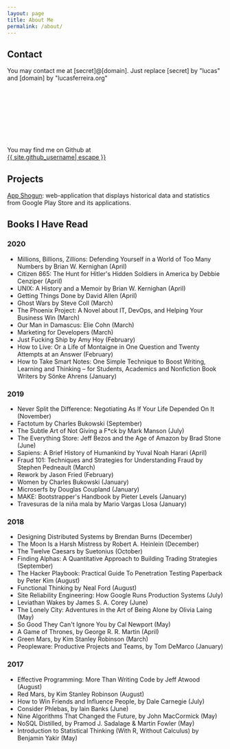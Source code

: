 ```yaml
---
layout: page
title: About Me
permalink: /about/
---
```


## Contact
You may contact me at [secret]@[domain]. Just replace [secret] by "lucas" and [domain] by "lucasferreira.org"

You may find me on Github at <a href="https://github.com/{{ site.github_username| cgi_escape | escape }}"><svg class="svg-icon"><use xlink:href="{{ '/assets/minima-social-icons.svg#github' | relative_url }}"></use></svg> <span class="username">{{ site.github_username| escape }}</span></a>


## Projects

[App Shogun](https://appshogun.com): web-application that displays historical data and statistics from Google Play Store and its applications.

## Books I Have Read

### 2020
- Millions, Billions, Zillions: Defending Yourself in a World of Too Many Numbers by Brian W. Kernighan (April)
- Citizen 865: The Hunt for Hitler's Hidden Soldiers in America by Debbie Cenziper (April)
- UNIX: A History and a Memoir by Brian W. Kernighan (April)
- Getting Things Done by David Allen (April)
- Ghost Wars by Steve Coll (March)
- The Phoenix Project: A Novel about IT, DevOps, and Helping Your Business Win (March)
- Our Man in Damascus: Elie Cohn (March)
- Marketing for Developers (March)
- Just Fucking Ship by Amy Hoy (February)
- How to Live: Or a Life of Montaigne in One Question and Twenty Attempts at an Answer (February)
- How to Take Smart Notes: One Simple Technique to Boost Writing, Learning and Thinking – for Students, Academics and Nonfiction Book Writers by Sönke Ahrens (January)

### 2019
- Never Split the Difference: Negotiating As If Your Life Depended On It (November)
- Factotum by Charles Bukowski (September)
- The Subtle Art of Not Giving a F*ck by Mark Manson (July)
- The Everything Store: Jeff Bezos and the Age of Amazon by Brad Stone (June)
- Sapiens: A Brief History of Humankind  by Yuval Noah Harari (April)
- Fraud 101: Techniques and Strategies for Understanding Fraud by Stephen Pedneault (March)
- Rework by Jason Fried (February)
- Women by Charles Bukowski (January)
- Microserfs by Douglas Coupland (January)
- MAKE: Bootstrapper's Handbook by Pieter Levels (January)
- Travesuras de la niña mala by Mario Vargas Llosa (January)

### 2018
- Designing Distributed Systems by Brendan Burns (December)
- The Moon Is a Harsh Mistress by Robert A. Heinlein (December)
- The Twelve Caesars by Suetonius (October)
- Finding Alphas: A Quantitative Approach to Building Trading Strategies (September)
- The Hacker Playbook: Practical Guide To Penetration Testing Paperback by Peter Kim (August)
- Functional Thinking by Neal Ford (August)
- Site Reliability Engineering: How Google Runs Production Systems (July)
- Leviathan Wakes by James S. A. Corey (June)
- The Lonely City: Adventures in the Art of Being Alone by Olivia Laing (May)
- So Good They Can't Ignore You by Cal Newport (May)
- A Game of Thrones, by George R. R. Martin (April)
- Green Mars, by Kim Stanley Robinson (March)
- Peopleware: Productive Projects and Teams, by Tom DeMarco (January)

### 2017
- Effective Programming: More Than Writing Code by Jeff Atwood (August)
- Red Mars, by Kim Stanley Robinson (August)
- How to Win Friends and Influence People, by Dale Carnegie (July)
- Consider Phlebas, by Iain Banks (June)
- Nine Algorithms That Changed the Future, by John MacCormick (May)
- NoSQL Distilled, by Pramod J. Sadalage & Martin Fowler (May)
- Introduction to Statistical Thinking (With R, Without Calculus) by Benjamin Yakir (May)
